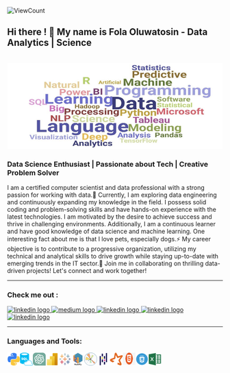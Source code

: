 <!--**SadeTosin/SadeTosin** is a ✨ _special_ ✨ repository because its `README.md` (this file) appears on your GitHub profile.-->
![ViewCount](https://views.whatilearened.today/views/github/SadeTosin/README.md.svg?cache=remove)
<h2 align="left">Hi there ! 👋 My name is Fola Oluwatosin - Data Analytics | Science </h2> 
<br clear="both">
<img align="centre" width="650" height="200" src="files/data-scientist.jpeg"  />
<h3 align="left">Data Science Enthusiast  |  Passionate about Tech  |  Creative Problem Solver </h3> 
I am a certified computer scientist and data professional with a strong passion for working with data.🔭  Currently, I am exploring data engineering and continuously expanding my knowledge in the field. I possess solid coding and problem-solving skills and have hands-on experience with the latest technologies. I am motivated by the desire to achieve success and thrive in challenging environments. Additionally, I am a continuous learner and have good knowledge of data science and machine learning. One interesting fact about me is that I love pets, especially dogs.⚡ My career objective is to contribute to a progressive organization, utilizing my technical and analytical skills to drive growth while staying up-to-date with emerging trends in the IT sector.🌟 Join me in collaborating on thrilling data-driven projects! Let's connect and work together!
<br clear="both">
 <hr>
 <h3>Check me out :</h3>
<div align="left">
  <a href="https://www.linkedin.com/in/fola-oluwatosin-05b73023a/" target="_blank">
    <img src="https://img.shields.io/static/v1?message=LinkedIn&logo=linkedin&label=&color=0077B5&logoColor=white&labelColor=&style=for-the-badge" height="35" alt="linkedin logo"  />
  </a>
  <a href="https://medium.com/@folaoluwatosin" target="_blank">
    <img src="https://img.shields.io/badge/Medium-12100E?style=for-the-badge&logo=medium&logoColor=white)" height="35" alt="medium logo"  />
  </a>
   <a href="https://public.tableau.com/app/profile/folasade.oluwatosin" target="_blank">
    <img src="https://img.shields.io/badge/Tableau-E97627?style=for-the-badge&logo=Tableau&logoColor=white" height="35" alt="linkedin logo"  />
  </a>
    <a href="https://twitter.com/tech_with_fola" target="_blank">
    <img src="https://img.shields.io/badge/Twitter-1DA1F2?style=for-the-badge&logo=twitter&logoColor=white" height="35" alt="linkedin logo"  />
  </a>
   <a href="https://folaoluwatosin.com" target="_blank">
    <img src="https://img.shields.io/badge/MY PORTFOLIO-8A2BE2" height="35" alt="linkedin logo"  />
  </a>
     <!--<a href="https://www.instagram.com/tech_with_fola/" target="_blank">
     <img src="https://img.shields.io/static/v1?message=Instagram&logo=instagram&label=&color=E4405F&logoColor=white&labelColor=&style=for-the-badge" height="35"  alt="instagram logo"  />
  </a>-->
  </a>
</div>
<hr>
 
### Languages and Tools:

<img align="left" alt="python" width="30px" height="30px" src="assets/python .png" />
<img align="left" alt="sql" width="30px" height="30px" src="assets/SQL.png" />
<img align="left" alt="ChatGPT" width="30px" height="30px" src="assets/ChatGPT.png" />
<img align="left" alt="PowerBI" width="30px" height="30px" src="assets/PowerBI .png" />
<img align="left" alt="tableau" width="30px" height="30px" src="assets/tableau .png" />
<img align="left" alt="numpy" width="30px" height="30px" src="assets/numpy .png" />
<img align="left" alt="matplotlib" width="30px" height="30px" src="assets/matplotlib.png" />
<img align="left" alt="pandas" width="30px" height="30px" src="assets/pandas .png" />
<img align="left" alt="PySpark" width="30px" height="30px" src="assets/py_spark.png" />
<img align="left" alt="html" width="30px" height="28px" src="assets/html.jpg" />
<img align="left" alt="css" width="30px" height="30px" src="assets/css.png" />
<img align="left" alt="Excel" width="30px" height="30px" src="assets/excel .png" />

<br>
<br>



 
